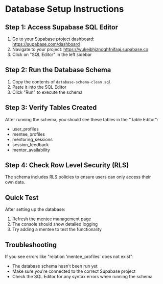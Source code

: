 # Database Setup Instructions

## Step 1: Access Supabase SQL Editor
1. Go to your Supabase project dashboard: https://supabase.com/dashboard
2. Navigate to your project: https://wukeibhjznoqhfnifaaj.supabase.co
3. Click on "SQL Editor" in the left sidebar

## Step 2: Run the Database Schema
1. Copy the contents of `database-schema-clean.sql`
2. Paste it into the SQL Editor
3. Click "Run" to execute the schema

## Step 3: Verify Tables Created
After running the schema, you should see these tables in the "Table Editor":
- user_profiles
- mentee_profiles  
- mentoring_sessions
- session_feedback
- mentor_availability

## Step 4: Check Row Level Security (RLS)
The schema includes RLS policies to ensure users can only access their own data.

## Quick Test
After setting up the database:
1. Refresh the mentee management page
2. The console should show detailed logging
3. Try adding a mentee to test the functionality

## Troubleshooting
If you see errors like "relation 'mentee_profiles' does not exist":
- The database schema hasn't been run yet
- Make sure you're connected to the correct Supabase project
- Check the SQL Editor for any syntax errors when running the schema
